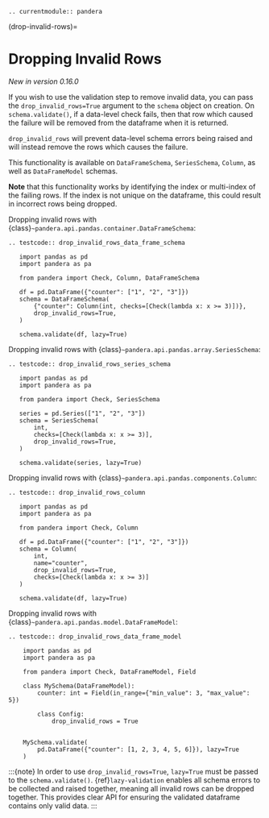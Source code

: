 ```{eval-rst}
.. currentmodule:: pandera
```

(drop-invalid-rows)=

# Dropping Invalid Rows

*New in version 0.16.0*

If you wish to use the validation step to remove invalid data, you can pass the
`drop_invalid_rows=True` argument to the `schema` object on creation. On `schema.validate()`,
if a data-level check fails, then that row which caused the failure will be removed from the dataframe
when it is returned.

`drop_invalid_rows` will prevent data-level schema errors being raised and will instead
remove the rows which causes the failure.

This functionality is available on `DataFrameSchema`, `SeriesSchema`, `Column`,
as well as `DataFrameModel` schemas.

**Note** that this functionality works by identifying the index or multi-index of the failing rows.
If the index is not unique on the dataframe, this could result in incorrect rows being dropped.

Dropping invalid rows with {class}`~pandera.api.pandas.container.DataFrameSchema`:

```{eval-rst}
.. testcode:: drop_invalid_rows_data_frame_schema

   import pandas as pd
   import pandera as pa

   from pandera import Check, Column, DataFrameSchema

   df = pd.DataFrame({"counter": ["1", "2", "3"]})
   schema = DataFrameSchema(
       {"counter": Column(int, checks=[Check(lambda x: x >= 3)])},
       drop_invalid_rows=True,
   )

   schema.validate(df, lazy=True)
```

Dropping invalid rows with {class}`~pandera.api.pandas.array.SeriesSchema`:

```{eval-rst}
.. testcode:: drop_invalid_rows_series_schema

   import pandas as pd
   import pandera as pa

   from pandera import Check, SeriesSchema

   series = pd.Series(["1", "2", "3"])
   schema = SeriesSchema(
       int,
       checks=[Check(lambda x: x >= 3)],
       drop_invalid_rows=True,
   )

   schema.validate(series, lazy=True)
```

Dropping invalid rows with {class}`~pandera.api.pandas.components.Column`:

```{eval-rst}
.. testcode:: drop_invalid_rows_column

   import pandas as pd
   import pandera as pa

   from pandera import Check, Column

   df = pd.DataFrame({"counter": ["1", "2", "3"]})
   schema = Column(
       int,
       name="counter",
       drop_invalid_rows=True,
       checks=[Check(lambda x: x >= 3)]
   )

   schema.validate(df, lazy=True)
```

Dropping invalid rows with {class}`~pandera.api.pandas.model.DataFrameModel`:

```{eval-rst}
.. testcode:: drop_invalid_rows_data_frame_model

    import pandas as pd
    import pandera as pa

    from pandera import Check, DataFrameModel, Field

    class MySchema(DataFrameModel):
        counter: int = Field(in_range={"min_value": 3, "max_value": 5})

        class Config:
            drop_invalid_rows = True


    MySchema.validate(
        pd.DataFrame({"counter": [1, 2, 3, 4, 5, 6]}), lazy=True
    )
```

:::{note}
In order to use `drop_invalid_rows=True`, `lazy=True` must
be passed to the `schema.validate()`. {ref}`lazy-validation` enables all schema
errors to be collected and raised together, meaning all invalid rows can be dropped together.
This provides clear API for ensuring the validated dataframe contains only valid data.
:::
